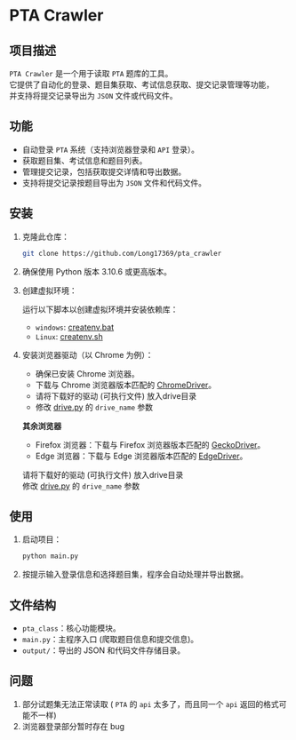 # PTA Crawler

## 项目描述

`PTA Crawler` 是一个用于读取 `PTA` 题库的工具。  
它提供了自动化的登录、题目集获取、考试信息获取、提交记录管理等功能，  
并支持将提交记录导出为 `JSON` 文件或代码文件。

## 功能

- 自动登录 `PTA` 系统（支持浏览器登录和 `API` 登录）。
- 获取题目集、考试信息和题目列表。
- 管理提交记录，包括获取提交详情和导出数据。
- 支持将提交记录按题目导出为 `JSON` 文件和代码文件。

## 安装

1. 克隆此仓库：

   ```bash
   git clone https://github.com/Long17369/pta_crawler
   ```

2. 确保使用 Python 版本 3.10.6 或更高版本。

3. 创建虚拟环境：

   运行以下脚本以创建虚拟环境并安装依赖库：

   - `windows`: [createnv.bat](createnv.bat)
   - `Linux`: [createnv.sh](createnv.sh)

4. 安装浏览器驱动（以 Chrome 为例）：

   - 确保已安装 Chrome 浏览器。
   - 下载与 Chrome 浏览器版本匹配的 [ChromeDriver](https://chromedriver.chromium.org/downloads)。
   - 请将下载好的驱动 (可执行文件) 放入drive目录
   - 修改 [drive.py](drive.py) 的 `drive_name` 参数

   **其余浏览器**
   - Firefox 浏览器：下载与 Firefox 浏览器版本匹配的 [GeckoDriver](https://github.com/mozilla/geckodriver/releases)。
   - Edge 浏览器：下载与 Edge 浏览器版本匹配的 [EdgeDriver](https://developer.microsoft.com/microsoft-edge/tools/webdriver/)。

   请将下载好的驱动 (可执行文件) 放入drive目录  
   修改 [drive.py](drive.py) 的 `drive_name` 参数

## 使用

1. 启动项目：

   ```bash
   python main.py
   ```

2. 按提示输入登录信息和选择题目集，程序会自动处理并导出数据。

## 文件结构

- `pta_class`：核心功能模块。
- `main.py`：主程序入口 (爬取题目信息和提交信息)。
- `output/`：导出的 JSON 和代码文件存储目录。

## 问题

1. 部分试题集无法正常读取 ( `PTA` 的 `api` 太多了，而且同一个 `api` 返回的格式可能不一样)
2. 浏览器登录部分暂时存在 bug
